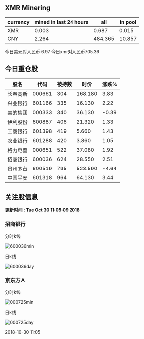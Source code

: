 ## XMR Minering

|currency|mined in last 24 hours|all|in pool|
|---|---|---|---|
|XMR|0.003|0.687|0.015|
|CNY|2.264|484.365|10.857|

今日美元对人民币 6.97	今日xmr对人民币705.36


## 今日重仓股 

|股名|代码|被持数|时价|涨跌%|
|---|---|---|---|---|
|长春高新|000661|304|168.180|3.83|
|兴业银行|601166|335|16.130|2.22|
|美的集团|000333|340|36.130|-0.39|
|伊利股份|600887|406|21.320|1.33|
|工商银行|601398|419|5.660|1.43|
|农业银行|601288|420|3.860|1.05|
|格力电器|000651|522|37.080|1.92|
|招商银行|600036|624|28.550|2.51|
|贵州茅台|600519|795|523.590|-4.64|
|中国平安|601318|964|64.130|3.44|

## 关注股信息
**更新时间 : Tue Oct 30 11:05:09 2018**
### 招商银行 
分时k线

![600036min](http://image.sinajs.cn/newchart/min/n/sh600036.gif)

日k线

![600036day](http://image.sinajs.cn/newchart/daily/n/sh600036.gif)

### 京东方Ａ 
分时k线

![000725min](http://image.sinajs.cn/newchart/min/n/sz000725.gif)

日k线

![000725day](http://image.sinajs.cn/newchart/daily/n/sz000725.gif)

2018-10-30 11:05